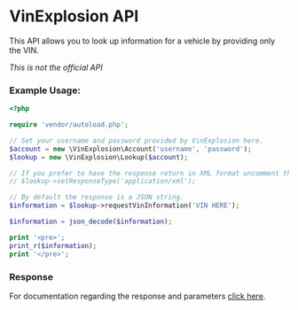 # VinExplosion API

This API allows you to look up information for a vehicle by providing only the VIN.

*This is not the official API*

### Example Usage: 
```php
<?php

require 'vendor/autoload.php';

// Set your username and password provided by VinExplosion here.
$account = new \VinExplosion\Account('username', 'password');
$lookup = new \VinExplosion\Lookup($account);

// If you prefer to have the response return in XML format uncomment the following method
// $lookup->setResponseType('application/xml');

// By default the response is a JSON string.
$information = $lookup->requestVinInformation('VIN HERE');

$information = json_decode($information);

print '<pre>';
print_r($information);
print '</pre>';
```

### Response
For documentation regarding the response and parameters [click here](http://vinexplosion.com/Docs).
